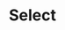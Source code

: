 ---
layout: page
title: Select
nav: true
nav_order: 7
dropdown: true
children:
    - title: Projects
      permalink: /projects/
    - title: divider
    - title: Repositories
      permalink: /repositories/
    - title: divider
    - title: Resume
      permalink: /cv/
    - title: divider
    - title: About
      permalink: /
---